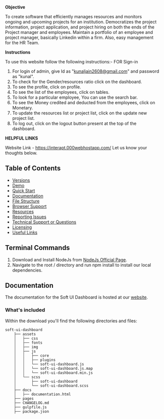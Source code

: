 **Objective**

To create software that efficiently manages resources and monitors ongoing and upcoming projects for an institution. Democratizes the project information, project application, and project hiring on both the ends of the Project manager and employees. Maintain a portfolio of an employee and project manager, basically Linkedin within a firm. Also, easy management for the HR Team.

**Instructions**

To use this website follow the following instructions:- 
FOR Sign-in 
1) For login of admin, give Id as "kunaljain2608@gmail.com" and password as "kunal". 
2) To check for the Gender/resources ratio click on the dashboard. 
3) To see the profile, click on profile. 
4) To see the list of the employees, click on tables. 
5) To look for a particular employee, You can use the search bar. 
6) To see the Money credited and deducted from the employees, click on Monetary.
7) To update the resources list or project list, click on the update new project list. 
8) To log out, click on the logout button present at the top of the dashboard.


**HELPFUL LINKS**

Website Link - https://interapt.000webhostapp.com/
Let us know your thoughts below. 

## Table of Contents

* [Versions](#versions)
* [Demo](#demo)
* [Quick Start](#quick-start)
* [Documentation](#documentation)
* [File Structure](#file-structure)
* [Browser Support](#browser-support)
* [Resources](#resources)
* [Reporting Issues](#reporting-issues)
* [Technical Support or Questions](#technical-support-or-questions)
* [Licensing](#licensing)
* [Useful Links](#useful-links)



## Terminal Commands

1. Download and Install NodeJs from [NodeJs Official Page](https://nodejs.org/en/download/).
2. Navigate to the root / directory and run npm install to install our local dependencies.

## Documentation
The documentation for the Soft UI Dashboard is hosted at our [website](https://interapt.000webhostapp.com/).

### What's included

Within the download you'll find the following directories and files:

```
soft-ui-dashboard
    ├── assets
    │   ├── css
    │   ├── fonts
    │   ├── img
    │   ├── js
    │   │   ├── core
    │   │   ├── plugins
    │   │   └── soft-ui-dashboard.js
    │   │   └── soft-ui-dashboard.js.map
    │   │   └── soft-ui-dashboard.min.js
    │   └── scss
    │       ├── soft-ui-dashboard
    │       └── soft-ui-dashboard.scss
    ├── docs
    │   ├── documentation.html
    ├── pages
    ├── CHANGELOG.md
    ├── gulpfile.js
    ├── package.json
```

